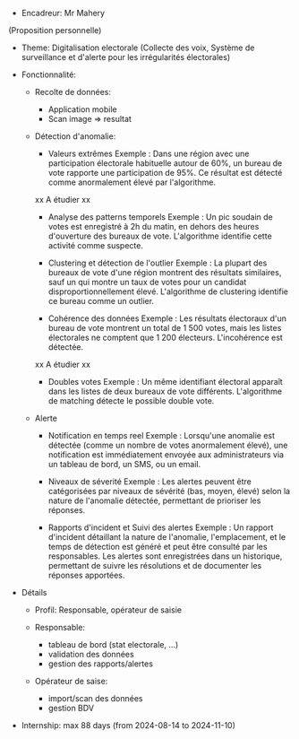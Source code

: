 - Encadreur: Mr Mahery

(Proposition personnelle)

- Theme: Digitalisation electorale (Collecte des voix, Système de surveillance et d'alerte pour les irrégularités électorales)

- Fonctionnalité:

  - Recolte de données:

    - Application mobile
    - Scan image => resultat

  - Détection d'anomalie:

    - Valeurs extrêmes
      Exemple : Dans une région avec une participation électorale habituelle autour de 60%, un bureau de vote rapporte une participation de 95%. Ce résultat est détecté comme anormalement élevé par l'algorithme.

    xx A étudier xx

    - Analyse des patterns temporels
      Exemple : Un pic soudain de votes est enregistré à 2h du matin, en dehors des heures d'ouverture des bureaux de vote. L'algorithme identifie cette activité comme suspecte.

    - Clustering et détection de l'outlier
      Exemple : La plupart des bureaux de vote d'une région montrent des résultats similaires, sauf un qui montre un taux de votes pour un candidat disproportionnellement élevé. L'algorithme de clustering identifie ce bureau comme un outlier.

    - Cohérence des données
      Exemple : Les résultats électoraux d'un bureau de vote montrent un total de 1 500 votes, mais les listes électorales ne comptent que 1 200 électeurs. L'incohérence est détectée.

    xx A étudier xx

    - Doubles votes
      Exemple : Un même identifiant électoral apparaît dans les listes de deux bureaux de vote différents. L'algorithme de matching détecte le possible double vote.

  - Alerte

    - Notification en temps reel
      Exemple : Lorsqu'une anomalie est détectée (comme un nombre de votes anormalement élevé), une notification est immédiatement envoyée aux administrateurs via un tableau de bord, un SMS, ou un email.

    - Niveaux de séverité
      Exemple : Les alertes peuvent être catégorisées par niveaux de sévérité (bas, moyen, élevé) selon la nature de l'anomalie détectée, permettant de prioriser les réponses.

    - Rapports d'incident et Suivi des alertes
      Exemple : Un rapport d'incident détaillant la nature de l'anomalie, l'emplacement, et le temps de détection est généré et peut être consulté par les responsables. Les alertes sont enregistrées dans un historique, permettant de suivre les résolutions et de documenter les réponses apportées.

- Détails

  - Profil: Responsable, opérateur de saisie

  - Responsable:

    - tableau de bord (stat electorale, ...)
    - validation des données
    - gestion des rapports/alertes

  - Opérateur de saise:

    - import/scan des données
    - gestion BDV

- Internship: max 88 days (from 2024-08-14 to 2024-11-10)
